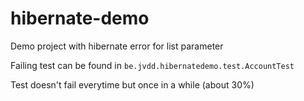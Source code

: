 # hibernate-demo
Demo project with hibernate error for list parameter

Failing test can be found in `be.jvdd.hibernatedemo.test.AccountTest`

Test doesn't fail everytime but once in a while (about 30%)